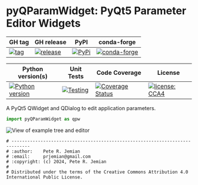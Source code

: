 # pyQParamWidget: PyQt5 Parameter Editor Widgets

GH tag | GH release | PyPI | conda-forge
--- | --- | --- | ---
[![tag](https://img.shields.io/github/tag/prjemian/pyQParamWidget.svg)](https://github.com/prjemian/pyQParamWidget/tags) | [![release](https://img.shields.io/github/release/prjemian/pyQParamWidget.svg)](https://github.com/prjemian/pyQParamWidget/releases) | [![PyPi](https://img.shields.io/pypi/v/pyQParamWidget.svg)](https://pypi.python.org/pypi/pyQParamWidget) | [![conda-forge](https://img.shields.io/conda/vn/conda-forge/pyQParamWidget)](https://anaconda.org/conda-forge/pyQParamWidget)

Python version(s) | Unit Tests | Code Coverage | License
--- | --- | --- | ---
[![Python version](https://img.shields.io/pypi/pyversions/pyQParamWidget.svg)](https://pypi.python.org/pypi/pyQParamWidget) | [![Testing](https://github.com/prjemian/pyQParamWidget/actions/workflows/code.yml/badge.svg)](https://github.com/prjemian/pyQParamWidget/actions/workflows/code.yml) | [![Coverage Status](https://coveralls.io/repos/github/prjemian/pyQParamWidget/badge.svg?branch=main)](https://coveralls.io/github/prjemian/pyQParamWidget?branch=main) | [![license: CCA4](https://img.shields.io/badge/license-CCA4-darkblue)](/pyQParamWidget/LICENSE.txt)

A PyQt5 QWidget and QDialog to edit application parameters.

```py
import pyQParamWidget as qpw
```

![View of example tree and editor](./qpw.png)

```text
# -----------------------------------------------------------------------------
# :author:    Pete R. Jemian
# :email:     prjemian@gmail.com
# :copyright: (c) 2024, Pete R. Jemian
#
# Distributed under the terms of the Creative Commons Attribution 4.0 International Public License.
```
